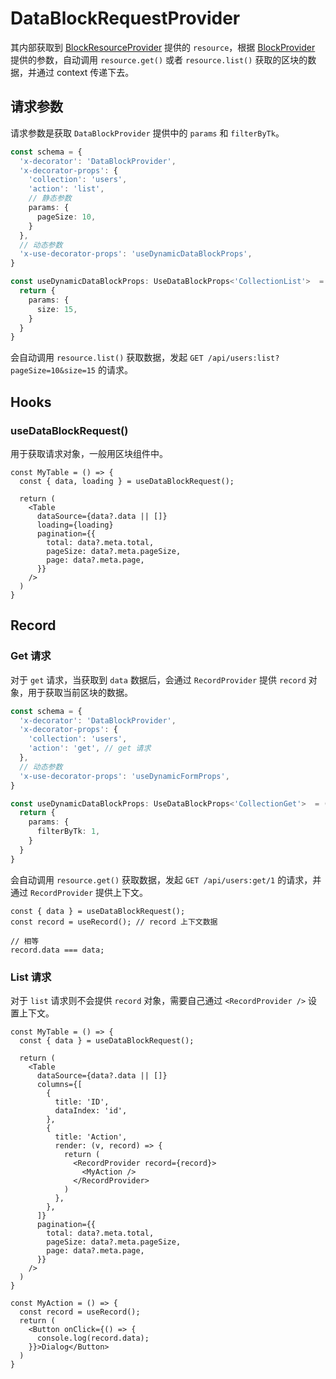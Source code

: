 # DataBlockRequestProvider

其内部获取到 [BlockResourceProvider](/core/data-block/data-block-resource-provider) 提供的 `resource`，根据 [BlockProvider](/core/data-block/data-block-provider) 提供的参数，自动调用 `resource.get()` 或者 `resource.list()` 获取的区块的数据，并通过 context 传递下去。

## 请求参数

请求参数是获取 `DataBlockProvider` 提供中的 `params` 和 `filterByTk`。

```ts | pure
const schema = {
  'x-decorator': 'DataBlockProvider',
  'x-decorator-props': {
    'collection': 'users',
    'action': 'list',
    // 静态参数
    params: {
      pageSize: 10,
    }
  },
  // 动态参数
  'x-use-decorator-props': 'useDynamicDataBlockProps',
}

const useDynamicDataBlockProps: UseDataBlockProps<'CollectionList'>  = () => {
  return {
    params: {
      size: 15,
    }
  }
}
```

会自动调用 `resource.list()` 获取数据，发起 `GET /api/users:list?pageSize=10&size=15` 的请求。

## Hooks

### useDataBlockRequest()

用于获取请求对象，一般用区块组件中。

```tsx | pure
const MyTable = () => {
  const { data, loading } = useDataBlockRequest();

  return (
    <Table
      dataSource={data?.data || []}
      loading={loading}
      pagination={{
        total: data?.meta.total,
        pageSize: data?.meta.pageSize,
        page: data?.meta.page,
      }}
    />
  )
}
```

## Record

### Get 请求

对于 `get` 请求，当获取到 `data` 数据后，会通过 `RecordProvider` 提供 `record` 对象，用于获取当前区块的数据。

```ts | pure
const schema = {
  'x-decorator': 'DataBlockProvider',
  'x-decorator-props': {
    'collection': 'users',
    'action': 'get', // get 请求
  },
  // 动态参数
  'x-use-decorator-props': 'useDynamicFormProps',
}

const useDynamicDataBlockProps: UseDataBlockProps<'CollectionGet'>  = () => {
  return {
    params: {
      filterByTk: 1,
    }
  }
}
```

会自动调用 `resource.get()` 获取数据，发起 `GET /api/users:get/1` 的请求，并通过 `RecordProvider` 提供上下文。

```tsx | pure
const { data } = useDataBlockRequest();
const record = useRecord(); // record 上下文数据

// 相等
record.data === data;
```

### List 请求

对于 `list` 请求则不会提供 `record` 对象，需要自己通过 `<RecordProvider />` 设置上下文。

```tsx | pure
const MyTable = () => {
  const { data } = useDataBlockRequest();

  return (
    <Table
      dataSource={data?.data || []}
      columns={[
        {
          title: 'ID',
          dataIndex: 'id',
        },
        {
          title: 'Action',
          render: (v, record) => {
            return (
              <RecordProvider record={record}>
                <MyAction />
              </RecordProvider>
            )
          },
        },
      ]}
      pagination={{
        total: data?.meta.total,
        pageSize: data?.meta.pageSize,
        page: data?.meta.page,
      }}
    />
  )
}

const MyAction = () => {
  const record = useRecord();
  return (
    <Button onClick={() => {
      console.log(record.data);
    }}>Dialog</Button>
  )
}
```
